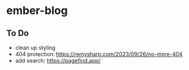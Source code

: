 # ember-blog

## To Do

- clean up styling
- 404 protection: https://remysharp.com/2023/09/26/no-more-404
- add search: https://pagefind.app/
